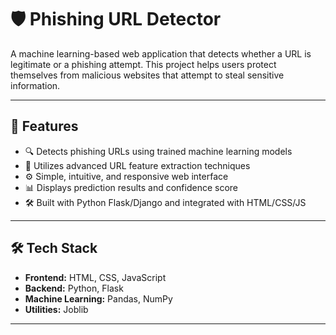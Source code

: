 # 🛡️ Phishing URL Detector

A machine learning-based web application that detects whether a URL is legitimate or a phishing attempt. This project helps users protect themselves from malicious websites that attempt to steal sensitive information.


---

## 📌 Features

- 🔍 Detects phishing URLs using trained machine learning models
- 🧠 Utilizes advanced URL feature extraction techniques
- ⚙️ Simple, intuitive, and responsive web interface
- 📊 Displays prediction results and confidence score
- 🛠️ Built with Python Flask/Django and integrated with HTML/CSS/JS

---

## 🛠️ Tech Stack

- **Frontend:** HTML, CSS, JavaScript
- **Backend:** Python, Flask 
- **Machine Learning:**  Pandas, NumPy
- **Utilities:** Joblib 

---


